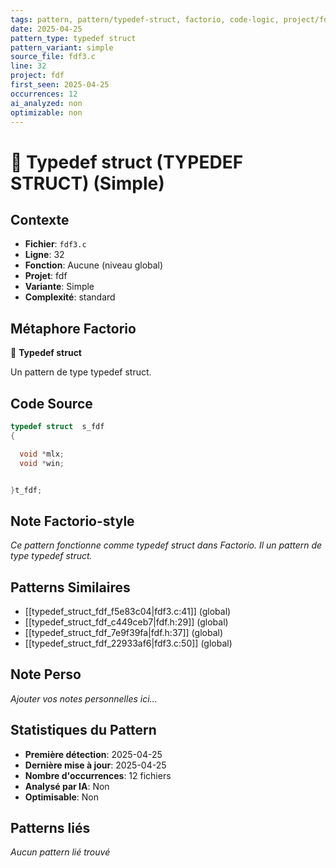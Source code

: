 ```yaml
---
tags: pattern, pattern/typedef-struct, factorio, code-logic, project/fdf, pattern/variant/simple
date: 2025-04-25
pattern_type: typedef struct
pattern_variant: simple
source_file: fdf3.c
line: 32
project: fdf
first_seen: 2025-04-25
occurrences: 12
ai_analyzed: non
optimizable: non
---
```


# 🔧 Typedef struct (TYPEDEF STRUCT) (Simple)

## Contexte
- **Fichier**: `fdf3.c`
- **Ligne**: 32
- **Fonction**: Aucune (niveau global)
- **Projet**: fdf
- **Variante**: Simple
- **Complexité**: standard

## Métaphore Factorio
🔧 **Typedef struct**

Un pattern de type typedef struct.

## Code Source
```c
typedef struct  s_fdf
{

  void *mlx;
  void *win;


}t_fdf;
```

## Note Factorio-style
*Ce pattern fonctionne comme typedef struct dans Factorio. Il un pattern de type typedef struct.*

## Patterns Similaires
- [[typedef_struct_fdf_f5e83c04|fdf3.c:41]] (global)
- [[typedef_struct_fdf_c449ceb7|fdf.h:29]] (global)
- [[typedef_struct_fdf_7e9f39fa|fdf.h:37]] (global)
- [[typedef_struct_fdf_22933af6|fdf3.c:50]] (global)

## Note Perso
*Ajouter vos notes personnelles ici...*

## Statistiques du Pattern
- **Première détection**: 2025-04-25
- **Dernière mise à jour**: 2025-04-25
- **Nombre d'occurrences**: 12 fichiers
- **Analysé par IA**: Non
- **Optimisable**: Non

## Patterns liés
*Aucun pattern lié trouvé*
